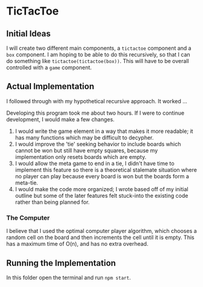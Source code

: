 # TicTacToe

## Initial Ideas

I will create two different main components, a `tictactoe` component and a `box` component. I am hoping to be able to do this recursively, so that I can do something like `tictactoe(tictactoe(box))`. This will have to be overall controlled with a `game` component.

## Actual Implementation

I followed through with my hypothetical recursive approach. It worked ...

Developing this program took me about two hours. If I were to continue development, I would make a few changes.

1.  I would write the game element in a way that makes it more readable; it has many functions which may be difficult to decypher. 
2. I would improve the 'tie' seeking behavior to include boards which cannot be won but still have empty squares, because my implementation only resets boards which are empty.
3. I would allow the meta game to end in a tie, I didn't have time to implement this feature so there is a theoretical stalemate situation where no player can play because every board is won but the boards form a meta-tie.
4. I would make the code more organized; I wrote based off of my initial outline but some of the later features felt stuck-into the existing code rather than being planned for.

### The Computer

I believe that I used the optimal computer player algorithm, which chooses a random cell on the board and then increments the cell until it is empty. This has a maximum time of O(n), and has no extra overhead.

## Running the Implementation

In this folder open the terminal and run `npm start`.